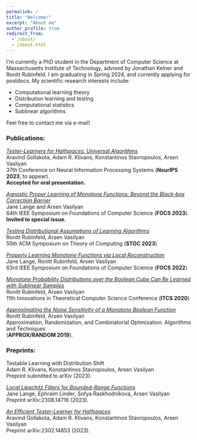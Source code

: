 ```yaml
---
permalink: /
title: "Welcome!"
excerpt: "About me"
author_profile: true
redirect_from: 
  - /about/
  - /about.html
---
```




I'm currently a PhD student in the Department of Computer Science at Massachusetts Institute of Technology, advised by Jonathan Kelner and Ronitt Rubinfeld. I am graduating in Spring 2024, and currently applying for postdocs.
My scientific research interests include:
* Computational learning theory
* Distribution learning and testing
* Computational statistics
* Sublinear algorithms


Feel free to contact me via e-mail!

### Publications:
[_Tester-Learners for Halfspaces: Universal Algorithms_](https://arxiv.org/abs/2305.11765)\
Aravind Gollakota, Adam R. Klivans, Konstantinos Stavropoulos, Arsen Vasilyan\
37th Conference on Neural Information Processing Systems (**NeurIPS 2023**, to appear).\
**Accepted for oral presentation.**

[_Agnostic Proper Learning of Monotone Functions: Beyond the Black-box Correction Barrier_](https://arxiv.org/abs/2304.02700)\
Jane Lange and Arsen Vasilyan\
64th IEEE Symposium on Foundations of Computer Science (**FOCS 2023**).\
**Invited to special issue.**

[_Testing Distributional Assumptions of Learning Algorithms_](https://dl.acm.org/doi/10.1145/3564246.3585117)\
Ronitt Rubinfeld, Arsen Vasilyan\
55th ACM Symposium on Theory of Computing (**STOC 2023**)

[_Properly Learning Monotone Functions via Local Reconstruction_](https://ieeexplore.ieee.org/document/9996614)\
Jane Lange, Ronitt Rubinfeld, Arsen Vasilyan\
63rd IEEE Symposium on Foundations of Computer Science (**FOCS 2022**)

[_Monotone Probability Distributions over the Boolean Cube Can Be Learned with Sublinear Samples_](https://drops.dagstuhl.de/entities/document/10.4230/LIPIcs.ITCS.2020.28)\
Ronitt Rubinfeld, Arsen Vasilyan\
11th Innovations in Theoretical Computer Science Conference (**ITCS 2020**)

[_Approximating the Noise Sensitivity of a Monotone Boolean Function_](https://drops.dagstuhl.de/entities/document/10.4230/LIPIcs.APPROX-RANDOM.2019.52)\
Ronitt Rubinfeld, Arsen Vasilyan\
Approximation, Randomization, and Combinatorial Optimization. Algorithms and Techniques\
(**APPROX/RANDOM 2019**).

### Preprints:
Testable Learning with Distribution Shift\
Adam R. Klivans, Konstantinos Stavropoulos, Arsen Vasilyan\
Preprint submitted to arXiv (2023).

[_Local Lipschitz Filters for Bounded-Range Functions_](https://arxiv.org/abs/2308.14716)\
Jane Lange, Ephraim Linder, Sofya Raskhodnikova, Arsen Vasilyan\
Preprint arXiv:2308.14716 (2023).

[_An Efficient Tester-Learner for Halfspaces_](https://arxiv.org/abs/2302.14853)\
Aravind Gollakota, Adam R. Klivans, Konstantinos Stavropoulos, Arsen Vasilyan\
Preprint arXiv:2302.14853 (2023).




